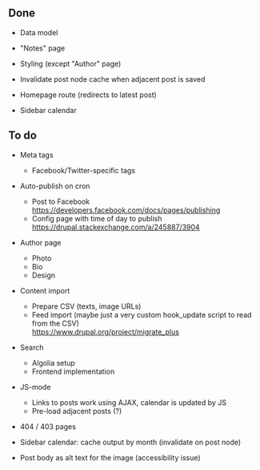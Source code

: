 Done
----

- Data model

- "Notes" page

- Styling (except "Author" page)

- Invalidate post node cache when adjacent post is saved

- Homepage route (redirects to latest post)

- Sidebar calendar


To do
-----

- Meta tags

  - Facebook/Twitter-specific tags

- Auto-publish on cron

  - Post to Facebook
    <br>https://developers.facebook.com/docs/pages/publishing
  - Config page with time of day to publish
    <br>https://drupal.stackexchange.com/a/245887/3904
    
- Author page

  - Photo
  - Bio
  - Design
  
- Content import

  - Prepare CSV (texts, image URLs)
  - Feed import (maybe just a very custom hook_update script to read from the CSV)
    <br>https://www.drupal.org/project/migrate_plus
  
- Search

  - Algolia setup
  - Frontend implementation

- JS-mode

  - Links to posts work using AJAX, calendar is updated by JS
  - Pre-load adjacent posts (?)

- 404 / 403 pages

- Sidebar calendar: cache output by month (invalidate on post node)

- Post body as alt text for the image (accessibility issue)